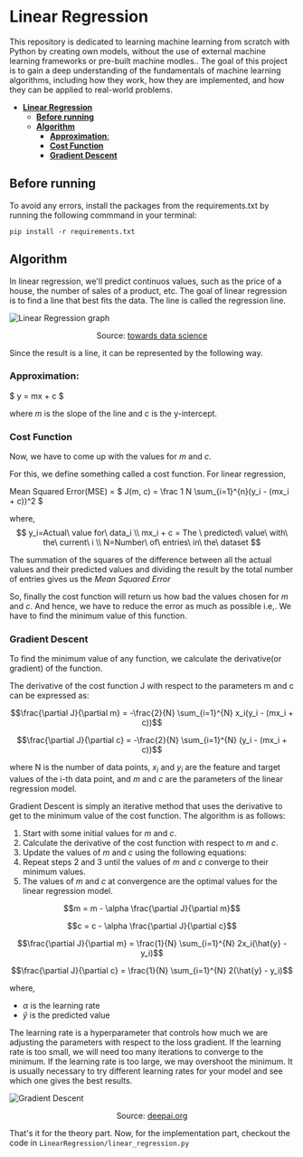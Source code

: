 # **Linear Regression**

This repository is dedicated to learning machine learning from scratch with Python by creating own models, without the use of external machine learning frameworks or pre-built machine modles.. The goal of this project is to gain a deep understanding of the fundamentals of machine learning algorithms, including how they work, how they are implemented, and how they can be applied to real-world problems.

- [**Linear Regression**](#linear-regression)
  - [**Before running**](#before-running)
  - [**Algorithm**](#algorithm)
    - [**Approximation**:](#approximation)
    - [**Cost Function**](#cost-function)
    - [**Gradient Descent**](#gradient-descent)


## **Before running**
    
To avoid any errors, install the packages from the requirements.txt by running the following commmand in your terminal:
```
pip install -r requirements.txt
```

## **Algorithm**

In linear regression, we'll predict continuos values, such as the price of a house, the number of sales of a product, etc. The goal of linear regression is to find a line that best fits the data. The line is called the regression line.

![Linear Regression graph](https://imgs.search.brave.com/WjDTzPke1JXClvnyZQe1dUJ9AtyIDTZ6n8eeQZ_dlbM/rs:fit:900:600:1/g:ce/aHR0cHM6Ly9jZG4t/aW1hZ2VzLTEubWVk/aXVtLmNvbS9tYXgv/MTIwMC8xKndVUlFY/SHJOanE3TW1XSFVr/QWVhblEucG5n)

<p style="text-align: center;">
Source: <a href="https://towardsdatascience.com/linear-regression-from-scratch-977cd3a1db16">towards data science</a>
</p>

Since the result is a line, it can be represented by the following way.

### **Approximation**:

$
y = mx + c
$

where $m$ is the slope of the line and $c$ is the y-intercept.

### **Cost Function**

Now, we have to come up with the values for $m$ and $c$.

For this, we define something called a cost function. For linear regression,

Mean Squared Error(MSE) = 
$
J(m, c) = \frac 1 N  \sum_{i=1}^{n}(y_i - (mx_i + c))^2
$

where,
$$
y_i=Actual\ value for\ data_i
\\
mx_i + c = The \ predicted\ value\ with\ the\ current\ i
\\
N=Number\ of\ entries\ in\ the\ dataset
$$

The summation of the squares of the difference between all the actual values and their predicted values and dividing the result by the total number of entries gives us the $Mean\ Squared\ Error$

So, finally the cost function will return us how bad the values chosen for $m$ and $c$. And hence, we have to reduce the error as much as possible i.e,. We have to find the minimum value of this function.

### **Gradient Descent**

To find the minimum value of any function, we calculate the derivative(or gradient) of the function.

The derivative of the cost function J with respect to the parameters m and c can be expressed as:

$$\frac{\partial J}{\partial m} = -\frac{2}{N} \sum_{i=1}^{N} x_i(y_i - (mx_i + c))$$

$$\frac{\partial J}{\partial c} = -\frac{2}{N} \sum_{i=1}^{N} (y_i - (mx_i + c))$$

where N is the number of data points, $x_i$ and $y_i$ are the feature and target values of the i-th data point, and $m$ and $c$ are the parameters of the linear regression model.


Gradient Descent is simply an iterative method that uses the derivative to get to the minimum value of the cost function. The algorithm is as follows:

1. Start with some initial values for $m$ and $c$.
2. Calculate the derivative of the cost function with respect to $m$ and $c$.
3. Update the values of $m$ and $c$ using the following equations:
4. Repeat steps 2 and 3 until the values of $m$ and $c$ converge to their minimum values.
5. The values of $m$ and $c$ at convergence are the optimal values for the linear regression model.

$$m = m - \alpha \frac{\partial J}{\partial m}$$

$$c = c - \alpha \frac{\partial J}{\partial c}$$

$$\frac{\partial J}{\partial m} = \frac{1}{N} \sum_{i=1}^{N} 2x_i(\hat{y} - y_i)$$

$$\frac{\partial J}{\partial c} = \frac{1}{N} \sum_{i=1}^{N} 2(\hat{y} - y_i)$$

where,
   -  $\alpha$ is the learning rate
   -  $\hat{y}$ is the predicted value

The learning rate is a hyperparameter that controls how much we are adjusting the parameters with respect to the loss gradient. If the learning rate is too small, we will need too many iterations to converge to the minimum. If the learning rate is too large, we may overshoot the minimum. It is usually necessary to try different learning rates for your model and see which one gives the best results.

<!-- showing gradient descent graph: https://imgs.search.brave.com/QaLCH9HjYSvWYQ8wB8or6dyGyxJ7WimqAkF5H2zxxko/rs:fit:1200:1061:1/g:ce/aHR0cHM6Ly9pbWFn/ZXMuZGVlcGFpLm9y/Zy9nbG9zc2FyeS10/ZXJtcy9kZDZjZGQ2/ZmNmZWE0YWYxYTEw/NzVhYWMwYjVhYTEx/MC9zZ2QucG5n with source: deepai.org -->

![Gradient Descent](https://imgs.search.brave.com/QaLCH9HjYSvWYQ8wB8or6dyGyxJ7WimqAkF5H2zxxko/rs:fit:1200:1061:1/g:ce/aHR0cHM6Ly9pbWFn/ZXMuZGVlcGFpLm9y/Zy9nbG9zc2FyeS10/ZXJtcy9kZDZjZGQ2/ZmNmZWE0YWYxYTEw/NzVhYWMwYjVhYTEx/MC9zZ2QucG5n)

<p style="text-align: center;">
Source: <a href="https://deepai.org/machine-learning-glossary-and-terms/gradient-descent">deepai.org</a>
</p>

That's it for the theory part. Now, for the implementation part, checkout the code in `LinearRegression/linear_regression.py`
